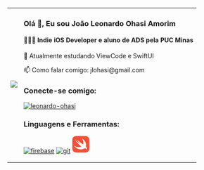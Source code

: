 <div align="center">
  <table>
    <tr>
      <td>
        <img src="https://developer.apple.com/develop/images/hero-lockup-large_2x.webp" width="500">
      </td>
      <td>
        <h3>Olá 👋, Eu sou João Leonardo Ohasi Amorim</h3>
        <h4>🏄🏽‍♂️ Indie iOS Developer e aluno de ADS pela PUC Minas</h4>
        <p>🌱 Atualmente estudando ViewCode e SwiftUI</p>
        <p>📫 Como falar comigo: jlohasi@gmail.com</p>
        <h3>Conecte-se comigo:</h3>
        <p>
          <a href="https://linkedin.com/in/leonardo-ohasi" target="blank"><img src="https://raw.githubusercontent.com/rahuldkjain/github-profile-readme-generator/master/src/images/icons/Social/linked-in-alt.svg" alt="leonardo-ohasi" height="30" width="40" /></a>
        </p>
        <h3>Linguagens e Ferramentas:</h3>
        <p>
          <a href="https://firebase.google.com/" target="_blank" rel="noreferrer"><img src="https://www.vectorlogo.zone/logos/firebase/firebase-icon.svg" alt="firebase" width="40" height="40" /></a>
          <a href="https://git-scm.com/" target="_blank" rel="noreferrer"><img src="https://www.vectorlogo.zone/logos/git-scm/git-scm-icon.svg" alt="git" width="40" height="40" /></a>
          <a href="https://developer.apple.com/swift/" target="_blank" rel="noreferrer"><img src="https://raw.githubusercontent.com/devicons/devicon/master/icons/swift/swift-original.svg" alt="swift" width="40" height="40" /></a>
        </p>
      </td>
    </tr>
  </table>
</div>




